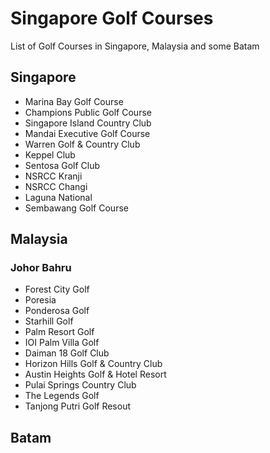 # Singapore Golf Courses

List of Golf Courses in Singapore, Malaysia and some Batam

## Singapore

- Marina Bay Golf Course
- Champions Public Golf Course
- Singapore Island Country Club
- Mandai Executive Golf Course
- Warren Golf & Country Club
- Keppel Club
- Sentosa Golf Club
- NSRCC Kranji
- NSRCC Changi
- Laguna National
- Sembawang Golf Course

## Malaysia

### Johor Bahru

- Forest City Golf
- Poresia
- Ponderosa Golf
- Starhill Golf
- Palm Resort Golf
- IOI Palm Villa Golf
- Daiman 18 Golf Club
- Horizon Hills Golf & Country Club
- Austin Heights Golf & Hotel Resort
- Pulai Springs Country Club
- The Legends Golf
- Tanjong Putri Golf Resout

## Batam